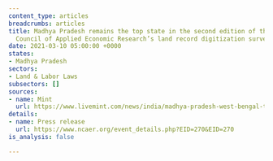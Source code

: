 ```yaml
---
content_type: articles
breadcrumbs: articles
title: Madhya Pradesh remains the top state in the second edition of the National
  Council of Applied Economic Research’s land record digitization survey
date: 2021-03-10 05:00:00 +0000
states:
- Madhya Pradesh
sectors:
- Land & Labor Laws
subsectors: []
sources:
- name: Mint
  url: https://www.livemint.com/news/india/madhya-pradesh-west-bengal-top-in-ncaer-survey-on-land-record-digitization-11614861552919.html
details:
- name: Press release
  url: https://www.ncaer.org/event_details.php?EID=270&EID=270
is_analysis: false

---
```

